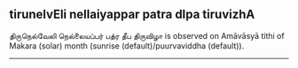 ## tirunelvEli nellaiyappar patra dIpa tiruvizhA

திருநெல்வேலி நெல்லையப்பர் பத்ர தீப திருவிழா is observed on Amāvāsyā tithi of Makara (solar) month (sunrise (default)/puurvaviddha (default)).


---
